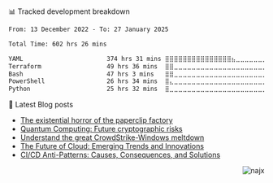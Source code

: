 📊 Tracked development breakdown
<!--START_SECTION:waka-->

```txt
From: 13 December 2022 - To: 27 January 2025

Total Time: 602 hrs 26 mins

YAML                       374 hrs 31 mins ⣿⣿⣿⣿⣿⣿⣿⣿⣿⣿⣿⣿⣿⣿⣿⣦⣀⣀⣀⣀⣀⣀⣀⣀⣀   62.17 %
Terraform                  49 hrs 36 mins  ⣿⣿⣀⣀⣀⣀⣀⣀⣀⣀⣀⣀⣀⣀⣀⣀⣀⣀⣀⣀⣀⣀⣀⣀⣀   08.23 %
Bash                       47 hrs 3 mins   ⣿⣿⣀⣀⣀⣀⣀⣀⣀⣀⣀⣀⣀⣀⣀⣀⣀⣀⣀⣀⣀⣀⣀⣀⣀   07.81 %
PowerShell                 26 hrs 34 mins  ⣿⣄⣀⣀⣀⣀⣀⣀⣀⣀⣀⣀⣀⣀⣀⣀⣀⣀⣀⣀⣀⣀⣀⣀⣀   04.41 %
Python                     25 hrs 32 mins  ⣿⣀⣀⣀⣀⣀⣀⣀⣀⣀⣀⣀⣀⣀⣀⣀⣀⣀⣀⣀⣀⣀⣀⣀⣀   04.24 %
```

<!--END_SECTION:waka-->

📕 Latest Blog posts

<!-- BLOG-POST-LIST:START -->
- [The existential horror of the paperclip factory](https://najx.dev/paperclips/)
- [Quantum Computing: Future cryptographic risks](https://najx.dev/quantum/)
- [Understand the great CrowdStrike-Windows meltdown](https://najx.dev/crowdstrike-issue/)
- [The Future of Cloud: Emerging Trends and Innovations](https://najx.dev/the-future-of-cloud-emerging-trends-and-innovations/)
- [CI/CD Anti-Patterns: Causes, Consequences, and Solutions](https://najx.dev/cicd-anti-patterns/)
<!-- BLOG-POST-LIST:END -->

<p align="right">
  <img src="https://komarev.com/ghpvc/?username=najx&label=GitHub%20Profile%20Views&color=yellowgreen&style=flat" alt="najx" />
</p align="center">
